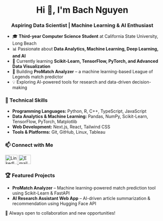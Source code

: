 <h1 align="center">Hi 👋, I'm Bach Nguyen</h1>
<h3 align="center">Aspiring Data Scientist | Machine Learning & AI Enthusiast</h3>

- 🎓 **Third-year Computer Science Student** at California State University, Long Beach  
- 📊 Passionate about **Data Analytics, Machine Learning, Deep Learning, and AI**  
- 🧠 Currently learning **Scikit-Learn, TensorFlow, PyTorch, and Advanced Data Visualization**  
- 🚀 Building **ProMatch Analyzer** – a machine learning-based League of Legends match predictor  
- 💡 Exploring AI-powered tools for research and data-driven decision-making  

### 🔧 Technical Skills  
- **Programming Languages:** Python, R, C++, TypeScript, JavaScript  
- **Data Analytics & Machine Learning:** Pandas, NumPy, Scikit-Learn, TensorFlow, PyTorch, Matplotlib  
- **Web Development:** Next.js, React, Tailwind CSS  
- **Tools & Platforms:** Git, GitHub, Linux, Tableau  

### 📫 Connect with Me  
<a href="https://linkedin.com/in/bachtn" target="blank">
  <img src="https://raw.githubusercontent.com/rahuldkjain/github-profile-readme-generator/master/src/images/icons/Social/linked-in-alt.svg" alt="LinkedIn" height="30" width="40" />
</a>
<a href="mailto:bach.tnguyen@outlook.com">
  <img src="https://upload.wikimedia.org/wikipedia/commons/4/4e/Gmail_Icon.png" alt="Email" height="30" width="40" />
</a>

### 🏆 Featured Projects  
- **ProMatch Analyzer** – Machine learning-powered match prediction tool using Scikit-Learn & FastAPI  
- **AI Research Assistant Web App** – AI-driven article summarization & recommendation using Hugging Face API  

🚀 Always open to collaboration and new opportunities!
